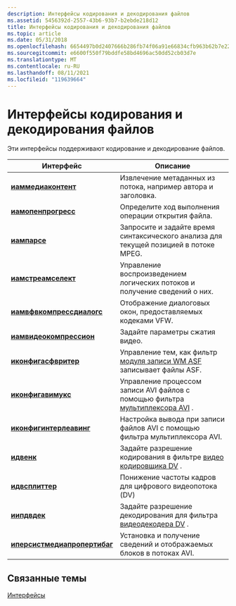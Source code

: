 ```yaml
---
description: Интерфейсы кодирования и декодирования файлов
ms.assetid: 5456392d-2557-43b6-93b7-b2ebde218d12
title: Интерфейсы кодирования и декодирования файлов
ms.topic: article
ms.date: 05/31/2018
ms.openlocfilehash: 6654497b0d2407666b286fb74f06a91e66834cfb963b62b7e22eb5755fa30b0a
ms.sourcegitcommit: e6600f550f79bddfe58bd4696ac50dd52cb03d7e
ms.translationtype: MT
ms.contentlocale: ru-RU
ms.lasthandoff: 08/11/2021
ms.locfileid: "119639664"
---
```

# <a name="file-encoding-and-decoding-interfaces"></a>Интерфейсы кодирования и декодирования файлов

Эти интерфейсы поддерживают кодирование и декодирование файлов.



| Интерфейс                                                    | Описание                                                                                                  |
|--------------------------------------------------------------|--------------------------------------------------------------------------------------------------------------|
| [**иаммедиаконтент**](/previous-versions/windows/desktop/api/Qnetwork/nn-qnetwork-iammediacontent)                   | Извлечение метаданных из потока, например автора и заголовка.                                              |
| [**иамопенпрогресс**](/windows/desktop/api/Strmif/nn-strmif-iamopenprogress)                   | Определите ход выполнения операции открытия файла.                                                             |
| [**иампарсе**](/previous-versions/windows/desktop/api/Amparse/nn-amparse-iamparse)                                 | Запросите и задайте время синтаксического анализа для текущей позицией в потоке MPEG.                                     |
| [**иамстреамселект**](/windows/desktop/api/Strmif/nn-strmif-iamstreamselect)                   | Управление воспроизведением логических потоков и получение сведений о них.                               |
| [**иамвфвкомпрессдиалогс**](/windows/desktop/api/Strmif/nn-strmif-iamvfwcompressdialogs)       | Отображение диалоговых окон, предоставляемых кодеками VFW.                                                                 |
| [**иамвидеокомпрессион**](/windows/desktop/api/Strmif/nn-strmif-iamvideocompression)           | Задайте параметры сжатия видео.                                                                            |
| [**иконфигасфвритер**](/previous-versions/windows/desktop/api/Dshowasf/nn-dshowasf-iconfigasfwriter)                 | Управление тем, как фильтр [модуля записи WM ASF](wm-asf-writer-filter.md) записывает файлы ASF. |
| [**иконфигавимукс**](/windows/desktop/api/Strmif/nn-strmif-iconfigavimux)                       | Управление процессом записи AVI файлов с помощью фильтра [мультиплексора AVI](avi-mux-filter.md) .                                       |
| [**иконфигинтерлеавинг**](/windows/desktop/api/Strmif/nn-strmif-iconfiginterleaving)           | Настройка вывода при записи файлов AVI с помощью фильтра мультиплексора AVI.                                             |
| [**идвенк**](/windows/desktop/api/Strmif/nn-strmif-idvenc)                                     | Задайте разрешение кодирования в фильтре [видео кодировщика DV](dv-video-encoder-filter.md) .                   |
| [**идвсплиттер**](/windows/desktop/api/Strmif/nn-strmif-idvsplitter)                           | Понижение частоты кадров для цифрового видеопотока (DV)                                                      |
| [**иипдвдек**](/windows/desktop/api/Strmif/nn-strmif-iipdvdec)                                 | Задайте разрешение декодирования для фильтра [видеодекодера DV](dv-video-decoder-filter.md) .                   |
| [**иперсистмедиапропертибаг**](/windows/desktop/api/Strmif/nn-strmif-ipersistmediapropertybag) | Установка и получение сведений и отображаемых блоков в потоках AVI.                                                        |



 

## <a name="related-topics"></a>Связанные темы

<dl> <dt>

[Интерфейсы](interfaces.md)
</dt> </dl>

 

 



